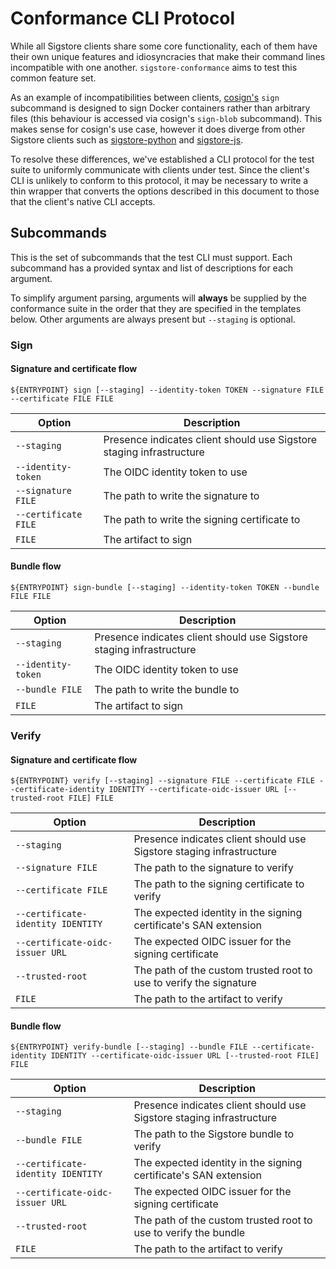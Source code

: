Conformance CLI Protocol
========================

While all Sigstore clients share some core functionality, each of them have
their own unique features and idiosyncracies that make their command lines
incompatible with one another. `sigstore-conformance` aims to test this common
feature set.

As an example of incompatibilities between clients, [cosign's](https://github.com/sigstore/cosign)
`sign` subcommand is designed to sign Docker containers rather than arbitrary
files (this behaviour is accessed via cosign's `sign-blob` subcommand). This
makes sense for cosign's use case, however it does diverge from other Sigstore
clients such as [sigstore-python](https://github.com/sigstore/sigstore-python)
and [sigstore-js](https://github.com/sigstore/sigstore-js).

To resolve these differences, we've established a CLI protocol for the test
suite to uniformly communicate with clients under test. Since the client's CLI
is unlikely to conform to this protocol, it may be necessary to write a thin
wrapper that converts the options described in this document to those that the
client's native CLI accepts.

## Subcommands

This is the set of subcommands that the test CLI must support. Each subcommand
has a provided syntax and list of descriptions for each argument.

To simplify argument parsing, arguments will **always** be supplied by the
conformance suite in the order that they are specified in the templates below.
Other arguments are always present but `--staging` is optional.

### Sign

#### Signature and certificate flow

```console
${ENTRYPOINT} sign [--staging] --identity-token TOKEN --signature FILE --certificate FILE FILE
```

| Option | Description |
| --- | --- |
| `--staging`        | Presence indicates client should use Sigstore staging infrastructure |
| `--identity-token` | The OIDC identity token to use |
| `--signature FILE` | The path to write the signature to |
| `--certificate FILE` | The path to write the signing certificate to |
| `FILE` | The artifact to sign |

#### Bundle flow

```console
${ENTRYPOINT} sign-bundle [--staging] --identity-token TOKEN --bundle FILE FILE
```

| Option | Description |
| --- | --- |
| `--staging`        | Presence indicates client should use Sigstore staging infrastructure |
| `--identity-token` | The OIDC identity token to use |
| `--bundle FILE` | The path to write the bundle to |
| `FILE` | The artifact to sign |

### Verify

#### Signature and certificate flow

```console
${ENTRYPOINT} verify [--staging] --signature FILE --certificate FILE --certificate-identity IDENTITY --certificate-oidc-issuer URL [--trusted-root FILE] FILE
```

| Option | Description |
| --- | --- |
| `--staging`        | Presence indicates client should use Sigstore staging infrastructure |
| `--signature FILE` | The path to the signature to verify |
| `--certificate FILE` | The path to the signing certificate to verify |
| `--certificate-identity IDENTITY` | The expected identity in the signing certificate's SAN extension |
| `--certificate-oidc-issuer URL` | The expected OIDC issuer for the signing certificate |
| `--trusted-root` | The path of the custom trusted root to use to verify the signature |
| `FILE` | The path to the artifact to verify |

#### Bundle flow

```console
${ENTRYPOINT} verify-bundle [--staging] --bundle FILE --certificate-identity IDENTITY --certificate-oidc-issuer URL [--trusted-root FILE] FILE
```

| Option | Description |
| --- | --- |
| `--staging`        | Presence indicates client should use Sigstore staging infrastructure |
| `--bundle FILE` | The path to the Sigstore bundle to verify |
| `--certificate-identity IDENTITY` | The expected identity in the signing certificate's SAN extension |
| `--certificate-oidc-issuer URL` | The expected OIDC issuer for the signing certificate |
| `--trusted-root` | The path of the custom trusted root to use to verify the bundle |
| `FILE` | The path to the artifact to verify |
